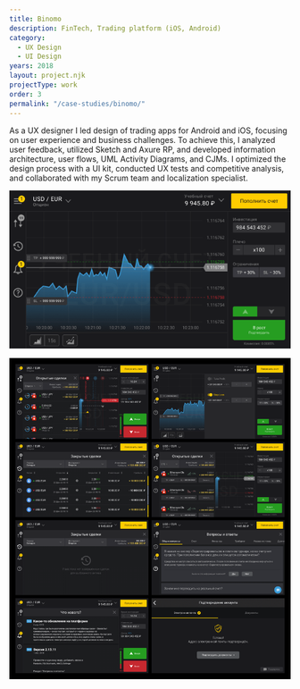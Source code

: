 ```yaml
---
title: Binomo
description: FinTech, Trading platform (iOS, Android)
category:
  - UX Design
  - UI Design
years: 2018
layout: project.njk
projectType: work
order: 3
permalink: "/case-studies/binomo/"
---
```

	
As a UX designer I led design of trading apps for Android and iOS, focusing on user experience and business challenges. To achieve this, I analyzed user feedback, utilized Sketch and Axure RP, and developed information architecture, user flows, UML Activity Diagrams, and CJMs. I optimized the design process with a UI kit, conducted UX tests and competitive analysis, and collaborated with my Scrum team and localization specialist.

![Traderoom CFD. TP-SL Settings (1).png](images/Traderoom_CFD._TP-SL_Settings_(1).png)

![Frame 2.png](images/Frame_2.png)